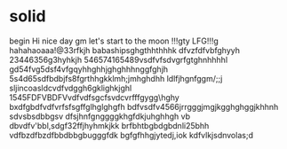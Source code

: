 # solid
begin
Hi
nice day
gm
let's start
to the moon !!!gty
LFG!!!g
hahahaoaaa!@33rfkjh
babashipsghgthhthhhk
dfvzfdfvbfghyyh
23446356g3hyhkjh
546574165489vsdfvfsdvgrfgtghnhhhhl
gd54fvg5dsf4vfgqyhhghhjghghhhnggfghjh
5s4d65sdfbdbjfs8fgrthhgkklmh;jmhghdhh
ldlfjhgnfggm/;;j
sljincoasldcvdfvdggh6gklighkjghl
1545FDFVBDFVvdfvdfsgcfsvdcvrfffgygg\hghy
bxdfgbdfvdfvrfsfsgffglhglghgfh
bdfvsdfv4566jrrgggjmgjkgghghggjkhhnh
sdvsbsdbbgsv dfsjhnfgnggggkhgfdkjuhghhgh
vb dbvdfv'bbl,sdgf32ffjhyhmkjkk
brfbhtbgbdgbdnli25bhh
vdfbzdfbzdfbbdbbgbugggfdk
bgfgfhhgjytedj,iok
kdfvlkjsdnvolas;d
